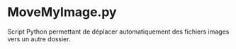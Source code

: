 # MoveMyImage.py
Script Python permettant de déplacer automatiquement des fichiers images vers un autre dossier.
